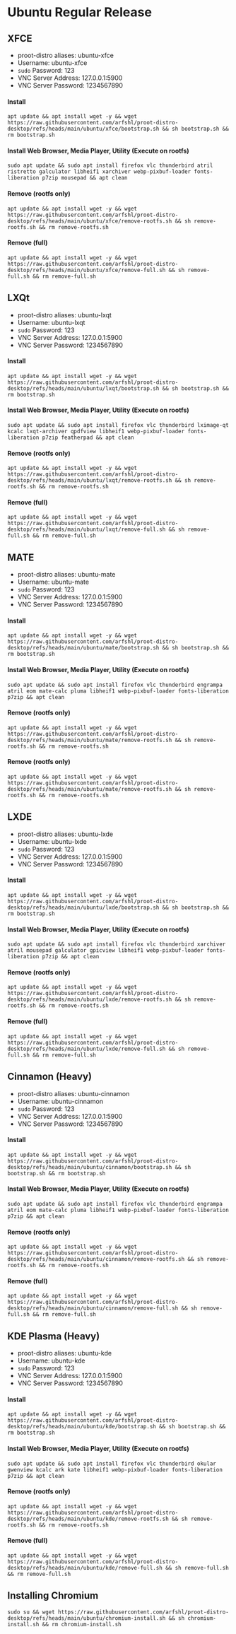 # Ubuntu Regular Release

## XFCE
- proot-distro aliases: ubuntu-xfce
- Username: ubuntu-xfce
- `sudo` Password: 123
- VNC Server Address: 127.0.0.1:5900
- VNC Server Password: 1234567890


#### Install
    apt update && apt install wget -y && wget https://raw.githubusercontent.com/arfshl/proot-distro-desktop/refs/heads/main/ubuntu/xfce/bootstrap.sh && sh bootstrap.sh && rm bootstrap.sh

#### Install Web Browser, Media Player, Utility (Execute on rootfs)
    sudo apt update && sudo apt install firefox vlc thunderbird atril ristretto galculator libheif1 xarchiver webp-pixbuf-loader fonts-liberation p7zip mousepad && apt clean

#### Remove (rootfs only)
    apt update && apt install wget -y && wget https://raw.githubusercontent.com/arfshl/proot-distro-desktop/refs/heads/main/ubuntu/xfce/remove-rootfs.sh && sh remove-rootfs.sh && rm remove-rootfs.sh
#### Remove (full)
    apt update && apt install wget -y && wget https://raw.githubusercontent.com/arfshl/proot-distro-desktop/refs/heads/main/ubuntu/xfce/remove-full.sh && sh remove-full.sh && rm remove-full.sh

## LXQt
- proot-distro aliases: ubuntu-lxqt
- Username: ubuntu-lxqt
- `sudo` Password: 123
- VNC Server Address: 127.0.0.1:5900
- VNC Server Password: 1234567890


#### Install
    apt update && apt install wget -y && wget https://raw.githubusercontent.com/arfshl/proot-distro-desktop/refs/heads/main/ubuntu/lxqt/bootstrap.sh && sh bootstrap.sh && rm bootstrap.sh

#### Install Web Browser, Media Player, Utility (Execute on rootfs)
    sudo apt update && sudo apt install firefox vlc thunderbird lximage-qt kcalc lxqt-archiver qpdfview libheif1 webp-pixbuf-loader fonts-liberation p7zip featherpad && apt clean

#### Remove (rootfs only)
    apt update && apt install wget -y && wget https://raw.githubusercontent.com/arfshl/proot-distro-desktop/refs/heads/main/ubuntu/lxqt/remove-rootfs.sh && sh remove-rootfs.sh && rm remove-rootfs.sh
#### Remove (full)
    apt update && apt install wget -y && wget https://raw.githubusercontent.com/arfshl/proot-distro-desktop/refs/heads/main/ubuntu/lxqt/remove-full.sh && sh remove-full.sh && rm remove-full.sh

## MATE
- proot-distro aliases: ubuntu-mate
- Username: ubuntu-mate
- `sudo` Password: 123
- VNC Server Address: 127.0.0.1:5900
- VNC Server Password: 1234567890


#### Install
    apt update && apt install wget -y && wget https://raw.githubusercontent.com/arfshl/proot-distro-desktop/refs/heads/main/ubuntu/mate/bootstrap.sh && sh bootstrap.sh && rm bootstrap.sh

#### Install Web Browser, Media Player, Utility (Execute on rootfs)
    sudo apt update && sudo apt install firefox vlc thunderbird engrampa atril eom mate-calc pluma libheif1 webp-pixbuf-loader fonts-liberation p7zip && apt clean

#### Remove (rootfs only)
    apt update && apt install wget -y && wget https://raw.githubusercontent.com/arfshl/proot-distro-desktop/refs/heads/main/ubuntu/mate/remove-rootfs.sh && sh remove-rootfs.sh && rm remove-rootfs.sh
#### Remove (rootfs only)
    apt update && apt install wget -y && wget https://raw.githubusercontent.com/arfshl/proot-distro-desktop/refs/heads/main/ubuntu/mate/remove-rootfs.sh && sh remove-rootfs.sh && rm remove-rootfs.sh
    
## LXDE 
- proot-distro aliases: ubuntu-lxde
- Username: ubuntu-lxde
- `sudo` Password: 123
- VNC Server Address: 127.0.0.1:5900
- VNC Server Password: 1234567890


#### Install
    apt update && apt install wget -y && wget https://raw.githubusercontent.com/arfshl/proot-distro-desktop/refs/heads/main/ubuntu/lxde/bootstrap.sh && sh bootstrap.sh && rm bootstrap.sh

#### Install Web Browser, Media Player, Utility (Execute on rootfs)
    sudo apt update && sudo apt install firefox vlc thunderbird xarchiver atril mousepad galculator gpicview libheif1 webp-pixbuf-loader fonts-liberation p7zip && apt clean

#### Remove (rootfs only)
    apt update && apt install wget -y && wget https://raw.githubusercontent.com/arfshl/proot-distro-desktop/refs/heads/main/ubuntu/lxde/remove-rootfs.sh && sh remove-rootfs.sh && rm remove-rootfs.sh
#### Remove (full)
    apt update && apt install wget -y && wget https://raw.githubusercontent.com/arfshl/proot-distro-desktop/refs/heads/main/ubuntu/lxde/remove-full.sh && sh remove-full.sh && rm remove-full.sh

## Cinnamon (Heavy)
- proot-distro aliases: ubuntu-cinnamon
- Username: ubuntu-cinnamon
- `sudo` Password: 123
- VNC Server Address: 127.0.0.1:5900
- VNC Server Password: 1234567890


#### Install
    apt update && apt install wget -y && wget https://raw.githubusercontent.com/arfshl/proot-distro-desktop/refs/heads/main/ubuntu/cinnamon/bootstrap.sh && sh bootstrap.sh && rm bootstrap.sh

#### Install Web Browser, Media Player, Utility (Execute on rootfs)
    sudo apt update && sudo apt install firefox vlc thunderbird engrampa atril eom mate-calc pluma libheif1 webp-pixbuf-loader fonts-liberation p7zip && apt clean


#### Remove (rootfs only)
    apt update && apt install wget -y && wget https://raw.githubusercontent.com/arfshl/proot-distro-desktop/refs/heads/main/ubuntu/cinnamon/remove-rootfs.sh && sh remove-rootfs.sh && rm remove-rootfs.sh
#### Remove (full)
    apt update && apt install wget -y && wget https://raw.githubusercontent.com/arfshl/proot-distro-desktop/refs/heads/main/ubuntu/cinnamon/remove-full.sh && sh remove-full.sh && rm remove-full.sh

## KDE Plasma (Heavy)
- proot-distro aliases: ubuntu-kde
- Username: ubuntu-kde
- `sudo` Password: 123
- VNC Server Address: 127.0.0.1:5900
- VNC Server Password: 1234567890

#### Install
    apt update && apt install wget -y && wget https://raw.githubusercontent.com/arfshl/proot-distro-desktop/refs/heads/main/ubuntu/kde/bootstrap.sh && sh bootstrap.sh && rm bootstrap.sh

#### Install Web Browser, Media Player, Utility (Execute on rootfs)
    sudo apt update && sudo apt install firefox vlc thunderbird okular gwenview kcalc ark kate libheif1 webp-pixbuf-loader fonts-liberation p7zip && apt clean


#### Remove (rootfs only)
    apt update && apt install wget -y && wget https://raw.githubusercontent.com/arfshl/proot-distro-desktop/refs/heads/main/ubuntu/kde/remove-rootfs.sh && sh remove-rootfs.sh && rm remove-rootfs.sh
#### Remove (full)
    apt update && apt install wget -y && wget https://raw.githubusercontent.com/arfshl/proot-distro-desktop/refs/heads/main/ubuntu/kde/remove-full.sh && sh remove-full.sh && rm remove-full.sh

## Installing Chromium
    sudo su && wget https://raw.githubusercontent.com/arfshl/proot-distro-desktop/refs/heads/main/ubuntu/chromium-install.sh && sh chromium-install.sh && rm chromium-install.sh
